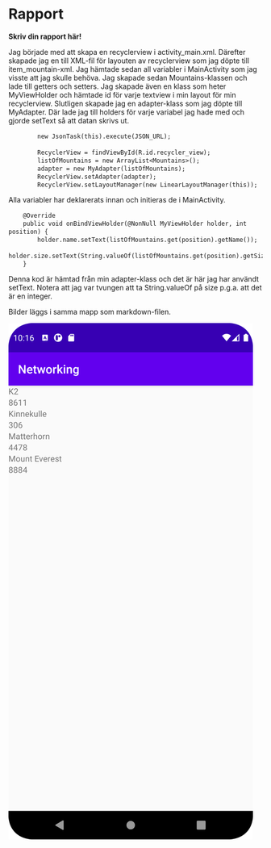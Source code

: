 
# Rapport

**Skriv din rapport här!**

Jag började med att skapa en recyclerview i activity_main.xml. Därefter skapade jag en till XML-fil för layouten av recyclerview som jag döpte till item_mountain-xml. Jag hämtade sedan all variabler i MainActivity som jag visste att jag skulle behöva. Jag skapade sedan Mountains-klassen och lade till getters och setters. Jag skapade även en klass som heter MyViewHolder och hämtade id för varje textview i min layout för min recyclerview. Slutligen skapade jag en adapter-klass som jag döpte till MyAdapter. Där lade jag till holders för varje variabel jag hade med och gjorde setText så att datan skrivs ut.

```
        new JsonTask(this).execute(JSON_URL);

        RecyclerView = findViewById(R.id.recycler_view);
        listOfMountains = new ArrayList<Mountains>();
        adapter = new MyAdapter(listOfMountains);
        RecyclerView.setAdapter(adapter);
        RecyclerView.setLayoutManager(new LinearLayoutManager(this));
```
Alla variabler har deklarerats innan och initieras de i MainActivity.

```
    @Override
    public void onBindViewHolder(@NonNull MyViewHolder holder, int position) {
        holder.name.setText(listOfMountains.get(position).getName());
        holder.size.setText(String.valueOf(listOfMountains.get(position).getSize()));
    }
```
Denna kod är hämtad från min adapter-klass och det är här jag har användt setText. Notera att jag var tvungen att ta String.valueOf på size p.g.a. att det är en integer. 

Bilder läggs i samma mapp som markdown-filen.

![](networking.png)

